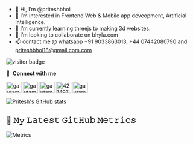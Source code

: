 - 👋 Hi, I’m @priteshbhoi
- 👀 I’m interested in Frontend Web & Mobile app deveopment, Artificial Intelligence.
- 🌱 I’m currently learning threejs to making 3d websites.
- 💞️ I’m looking to collaborate on bhylu.com
- 📫 contact me @ whatsapp +91 9033863013, +44 07442080790 and priteshbhoi18@gmail.com.com
<!---
priteshbhoi/priteshbhoi is a ✨ special ✨ repository because its `README.md` (this file) appears on your GitHub profile.
You can click the Preview link to take a look at your changes.
--->

![visitor badge](https://visitor-badge.glitch.me/badge?page_id=priteshbhoi.visitor-badge)


🔗 &nbsp;**Connect with me**
<p align="left">
<a href="https://dev.to/priteshbhoi" target="blank"><img align="center" src="https://cdn.jsdelivr.net/npm/simple-icons@3.0.1/icons/dev-dot-to.svg" alt="gautamkrishnar" height="30" width="40" /></a>
<a href="https://twitter.com/priteshbhoi18" target="blank"><img align="center" src="https://raw.githubusercontent.com/rahuldkjain/github-profile-readme-generator/master/src/images/icons/Social/twitter.svg" alt="gautamkrishnar" height="30" width="40" /></a>
<a href="https://linkedin.com/in/pritesh-bhoi" target="blank"><img align="center" src="https://raw.githubusercontent.com/rahuldkjain/github-profile-readme-generator/master/src/images/icons/Social/linked-in-alt.svg" alt="gautamkrishnar" height="30" width="40" /></a>
<a href="https://stackoverflow.com/11591828/pritesh" target="blank"><img align="center" src="https://raw.githubusercontent.com/rahuldkjain/github-profile-readme-generator/master/src/images/icons/Social/stack-overflow.svg" alt="4214976" height="30" width="40" /></a>
<a href="https://instagram.com/Plbhoi" target="blank"><img align="center" src="https://raw.githubusercontent.com/rahuldkjain/github-profile-readme-generator/master/src/images/icons/Social/instagram.svg" alt="gautamkrishnar" height="30" width="40" /></a>

  
[![Pritesh's GitHub stats](https://github-readme-stats.vercel.app/api?username=priteshbhoi)](https://github.com/anuraghazra/github-readme-stats)


## 🔔 𝙼𝚢 𝙻𝚊𝚝𝚎𝚜𝚝 𝙶𝚒𝚝𝙷𝚞𝚋 𝙼𝚎𝚝𝚛𝚒𝚌𝚜
![Metrics](https://metrics.lecoq.io/priteshbhoi?template=classic&base.header=0&gists=1&lines=1&config.timezone=America%2FToronto)
